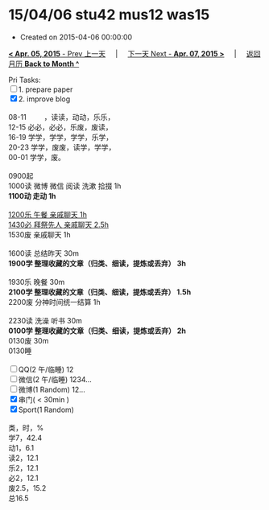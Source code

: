 # 15/04/06 stu42 mus12 was15

- Created on 2015-04-06 00:00:00

[**< Apr. 05, 2015** - Prev 上一天](_archived/lifelogs/2015/04/d05.md) &nbsp; &nbsp; | &nbsp; &nbsp; [下一天 Next - **Apr. 07, 2015 >**](_archived/lifelogs/2015/04/d07.md) &nbsp; &nbsp; |  &nbsp; &nbsp; [返回月历 **Back to Month ^**](_archived/lifelogs/2015/04/index.md)
<br/><div>Pri Tasks:<br/><input type="checkbox" />1. prepare paper</div><div><input type="checkbox" checked="true" />2. improve blog<br/></div><div><div><br/></div>08-11         ，读读，动动，乐乐，<br/>12-15 必必，必必，乐废，废读，<br/>16-19 学学，学学，学学，乐学，<br/>20-23 学学，废废，读学，学学，</div><div>00-01 学学，废。<br/><div><br/></div>0900起</div><div>1000读 微博 微信 阅读 洗漱 拾掇 1h</div><div><b>1100动 走动 1h</b></div><div><br/></div><div><u>1200乐 午餐 亲戚聊天 1h</u></div><div><u>1430必 拜祭先人 </u><u>亲戚聊天</u><u> 2.5h</u></div><div>1530废 亲戚聊天 1h</div><div><br/></div><div>1600读 总结昨天 30m</div><div><b>1900学 整理收藏的文章（归类、细读，提炼或丢弃） 3h</b></div><div><b><br/></b></div><div>1930乐 晚餐 30m</div><div><b>2100学 整理收藏的文章（归类、细读，提炼或丢弃） 1.5h</b></div><div><div>2200废 分神时间统一结算 1h</div><div><br/></div><div>2230读 洗澡 听书 30m</div><b>0100学 整理收藏的文章（归类、细读，提炼或丢弃） 2h</b></div><div>0130废 30m</div><div>0130睡</div><div><br/></div><div><input type="checkbox" />QQ(2 午/临睡) 12<br/><input type="checkbox" />微信(2 午/临睡) 1234…<br/><input type="checkbox" />微博(1 Random) 12…</div><div><input type="checkbox" checked="true" />串门( < 30min ) </div><div><input type="checkbox" checked="true" />Sport(1 Random) <br/><div><br/></div>类，时，%<br/>学7，42.4<br/>动1，6.1<br/>读2，12.1<br/>乐2，12.1<br/>必2，12.1<br/>废2.5，15.2<br/>总16.5</div>
